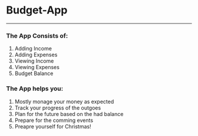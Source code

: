 # Budget-App

---

### The App Consists of:

1. Adding Income
1. Adding Expenses
1. Viewing Income
1. Viewing Expenses
1. Budget Balance

### The App helps you:

1. Mostly monage your money as expected
1. Track your progress of the outgoes
1. Plan for the future based on the had balance
1. Prepare for the comming events
1. Preapre yourself for Christmas!
